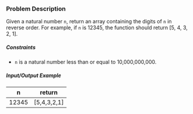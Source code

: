 ### Problem Description

<p>Given a natural number <code>n</code>, return an array containing the digits of <code>n</code> in reverse order. For example, if <code>n</code> is 12345, the function should return [5, 4, 3, 2, 1].</p>

<h5>Constraints</h5>

<ul>
<li><code>n</code> is a natural number less than or equal to 10,000,000,000.</li>
</ul>

<h5>Input/Output Example</h5>
<table class="table">
        <thead><tr>
<th>n</th>
<th>return</th>
</tr>
</thead>
        <tbody><tr>
<td>12345</td>
<td>[5,4,3,2,1]</td>
</tr>
</tbody>
      </table>
